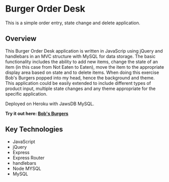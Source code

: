 # Burger Order Desk
This is a simple order entry, state change and delete application. 

## Overview
This Burger Order Desk application is written in JavaScrip using jQuery and handlebars in an MVC structure with MySQL for data storage. The basic functionality includes the ability to add new items, change the state of an item (in this case from Not Eaten to Eaten), move the item to the appropriate display area based on state and to delete items. When doing this exercise Bob's Burgers popped into my head, hence the background and theme. This application could be easily extended to include different types of product input, multiple state changes and any theme appropriate for the specific application.  

Deployed on Heroku with JawsDB MySQL.

**Try it out here: [Bob's Burgers](https://warm-thicket-77501.herokuapp.com/ "Title")**

## Key Technologies
* JavaScript
* jQuery
* Express
* Express Router
* handlebars
* Node MYSQL
* MySQL
